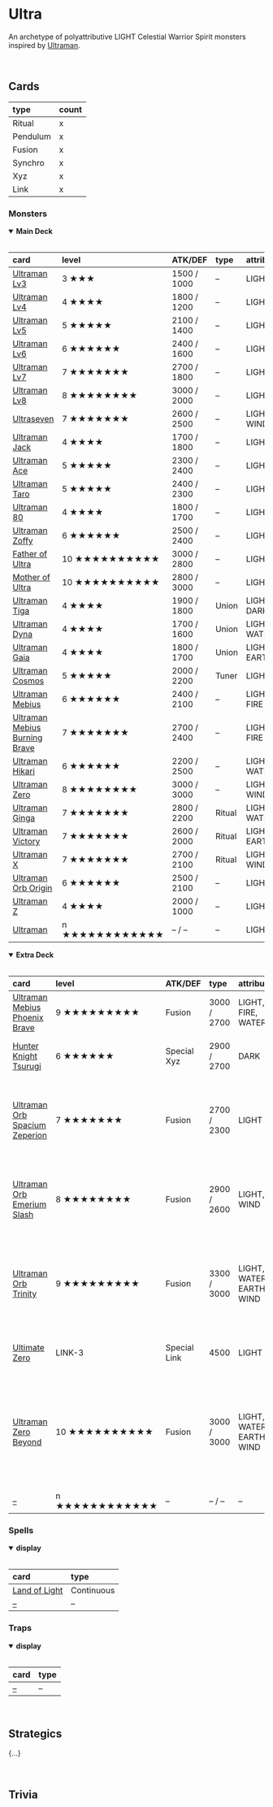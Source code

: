 # Ultra

An archetype of polyattributive LIGHT Celestial Warrior Spirit monsters inspired by [Ultraman](https://ultra.fandom.com).


<br>


## Cards

| type | count |
| :--- | :---- |
| Ritual   | x |
| Pendulum | x |
| Fusion   | x |
| Synchro  | x |
| Xyz      | x |
| Link     | x |

### Monsters

<details open>
  <summary> <b> Main Deck </b> </summary> <br>

| card | level | ATK/DEF | type | attribute |
| :--- | :---- | :------ | :--- | :-------- |
| [Ultraman Lv3](../cards/monsters/standard/Ultraman%20Lv3.md) | 3 ★★★ | 1500 / 1000 | – | LIGHT |
| [Ultraman Lv4](../cards/monsters/standard/Ultraman%20Lv4.md) | 4 ★★★★ | 1800 / 1200 | – | LIGHT |
| [Ultraman Lv5](../cards/monsters/standard/Ultraman%20Lv5.md) | 5 ★★★★★ | 2100 / 1400 | – | LIGHT |
| [Ultraman Lv6](../cards/monsters/standard/Ultraman%20Lv6.md) | 6 ★★★★★★ | 2400 / 1600 | – | LIGHT |
| [Ultraman Lv7](../cards/monsters/standard/Ultraman%20Lv7.md) | 7 ★★★★★★★ | 2700 / 1800 | – | LIGHT |
| [Ultraman Lv8](../cards/monsters/standard/Ultraman%20Lv8.md) | 8 ★★★★★★★★ | 3000 / 2000 | – | LIGHT |
| [Ultraseven](../cards/monsters/standard/Ultraseven.md) | 7 ★★★★★★★ | 2600 / 2500 | – | LIGHT, WIND |
| [Ultraman Jack](../cards/monsters/standard/Ultraman%20Jack.md) | 4 ★★★★ | 1700 / 1800 | – | LIGHT |
| [Ultraman Ace](../cards/monsters/standard/Ultraman%20Ace.md) | 5 ★★★★★ | 2300 / 2400 | – | LIGHT |
| [Ultraman Taro](../cards/monsters/standard/Ultraman%20Taro.md) | 5 ★★★★★ | 2400 / 2300 | – | LIGHT |
| [Ultraman 80](../cards/monsters/standard/Ultraman%2080.md) | 4 ★★★★ | 1800 / 1700 | – | LIGHT |
| [Ultraman Zoffy](../cards/monsters/standard/Ultraman%20Zoffy.md) | 6 ★★★★★★ | 2500 / 2400 | – | LIGHT |
| [Father of Ultra](../cards/monsters/standard/Father%20of%20Ultra.md) | 10 ★★★★★★★★★★ | 3000 / 2800 | – | LIGHT |
| [Mother of Ultra](../cards/monsters/standard/Father%20of%20Ultra.md) | 10 ★★★★★★★★★★ | 2800 / 3000 | – | LIGHT |
| [Ultraman Tiga](../cards/monsters/standard/Ultraman%20Tiga.md) | 4 ★★★★ | 1900 / 1800 | Union | LIGHT, DARK |
| [Ultraman Dyna](../cards/monsters/standard/Ultraman%20Dyna.md) | 4 ★★★★ | 1700 / 1600 | Union | LIGHT, WATER |
| [Ultraman Gaia](../cards/monsters/standard/Ultraman%20Gaia.md) | 4 ★★★★ | 1800 / 1700 | Union | LIGHT, EARTH |
| [Ultraman Cosmos](../cards/monsters/standard/Ultraman%20Cosmos.md) | 5 ★★★★★ | 2000 / 2200 | Tuner | LIGHT |
| [Ultraman Mebius](../cards/monsters/standard/Ultraman%20Mebius.md) | 6 ★★★★★★ | 2400 / 2100 | – | LIGHT, FIRE |
| [Ultraman Mebius Burning Brave](../cards/monsters/standard/Ultraman%20Mebius%20Burning%20Brave.md) | 7 ★★★★★★★ | 2700 / 2400 | – | LIGHT, FIRE |
| [Ultraman Hikari](../cards/monsters/standard/Ultraman%20Hikari.md) | 6 ★★★★★★ | 2200 / 2500 | – | LIGHT, WATER |
| [Ultraman Zero](../cards/monsters/standard/Ultraman%20Zero.md) | 8 ★★★★★★★★ | 3000 / 3000 | – | LIGHT, WIND |
| [Ultraman Ginga](../cards/monsters/ritual/Ultraman%20Ginga.md) | 7 ★★★★★★★ | 2800 / 2200 | Ritual | LIGHT, WATER |
| [Ultraman Victory](../cards/monsters/ritual/Ultraman%20Victory.md) | 7 ★★★★★★★ | 2600 / 2000 | Ritual | LIGHT, EARTH |
| [Ultraman X](../cards/monsters/ritual/Ultraman%20X.md) | 7 ★★★★★★★ | 2700 / 2100 | Ritual | LIGHT, WIND |
| [Ultraman Orb Origin](../cards/monsters/standard/Ultraman%20Orb%20Origin.md) | 6 ★★★★★★ | 2500 / 2100 | – | LIGHT |
| [Ultraman Z](../cards/monsters/standard/Ultraman%20Z.md) | 4 ★★★★ | 2000 / 1000 | – | LIGHT |
| [Ultraman ](../cards/monsters/standard/Ultraman%20.md) | n ★★★★★★★★★★★★ | – / – | – | LIGHT |

</details>

<details open>
  <summary> <b> Extra Deck </b> </summary> <br>

| card | level | ATK/DEF | type | attribute | material |
| :--- | :---- | :------ | :--- | :-------- | :------- |
| [Ultraman Mebius Phoenix Brave](../cards/monsters/fusion/Ultraman%20Mebius%20Phoenix%20Brave.md) | 9 ★★★★★★★★★ | Fusion | 3000 / 2700 | LIGHT, FIRE, WATER | *Ultraman Mebius* + *Ultraman Hikari* |
| [Hunter Knight Tsurugi](../cards/monsters/xyz/Hunter%20Knight%20Tsurugi.md) | 6 ★★★★★★ | Special Xyz | 2900 / 2700 | DARK | *Ultraman Hikari* + 1+ *Arb Spirit*s |
| [Ultraman Orb Spacium Zeperion](../cards/monsters/fusion/Ultraman%20Orb%20Spacium%20Zeperion.md) | 7 ★★★★★★★ | Fusion | 2700 / 2300 | LIGHT | *Ultraman Orb Origin* + *Ultraman Tiga* + 1 'Ultraman Lv' monster |
| [Ultraman Orb Emerium Slash](../cards/monsters/fusion/Ultraman%20Orb%20Emerium%20Slash.md) | 8 ★★★★★★★★ | Fusion | 2900 / 2600 | LIGHT, WIND | *Ultraman Orb Origin* + *Ultraseven* + *Ultraman Zero* |
| [Ultraman Orb Trinity](../cards/monsters/fusion/Ultraman%20Orb%20Trinity.md) | 9 ★★★★★★★★★ | Fusion | 3300 / 3000 | LIGHT, WATER, EARTH, WIND | *Ultraman Orb Origin* + *Ultraman Ginga* + *Ultraman Victory* + *Ultraman X* |
| [Ultimate Zero](../cards/monsters/link/Ultimate%20Zero.md) | LINK-3 | Special Link | 4500 | LIGHT | *Ultraman Zero* + *Ultimate Armour* |
| [Ultraman Zero Beyond](../cards/monsters/fusion/Ultraman%20Zero%20Beyond.md) | 10 ★★★★★★★★★★ | Fusion | 3000 / 3000 | LIGHT, WATER, EARTH, WIND | *Ultraman Zero* + *Ultraman Ginga* + *Ultraman Orb Origin* + *Ultraman Victory* + *Ultraman X* |
| [–](../cards/monsters/–/–.md) | n ★★★★★★★★★★★★ | – | – / – | – |

</details>

### Spells

<details open>
  <summary> <b> display </b> </summary> <br>

| card | type |
| :--- | :--- |
| [Land of Light](../cards/spells/Land%20of%20Light.md) | Continuous |
| [–](../cards/spells/–.md) | – |

</details>

### Traps

<details open>
  <summary> <b> display </b> </summary> <br>

| card | type |
| :--- | :--- |
| [–](../cards/traps/–.md) | – |

</details>


<br>


## Strategics

{...}


<br>


## Trivia
